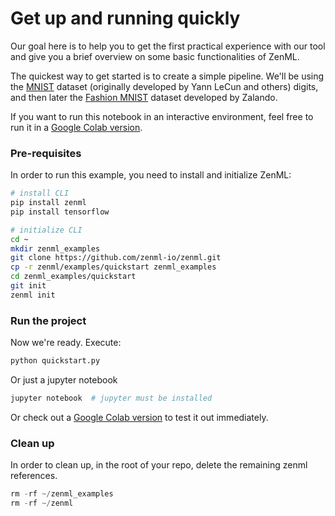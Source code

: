 # Get up and running quickly
Our goal here is to help you to get the first practical experience with our tool and give you a brief overview on some basic functionalities of ZenML.

The quickest way to get started is to create a simple pipeline. We'll be using the [MNIST](http://yann.lecun.com/exdb/mnist/) dataset (originally developed by Yann LeCun and others) digits, and then later the [Fashion MNIST](https://github.com/zalandoresearch/fashion-mnist) dataset developed by Zalando.

If you want to run this notebook in an interactive environment, feel free to run it in a [Google Colab version](https://colab.research.google.com/github/zenml-io/zenml/blob/main/examples/quickstart/quickstart.ipynb).

### Pre-requisites
In order to run this example, you need to install and initialize ZenML:

```bash
# install CLI
pip install zenml
pip install tensorflow

# initialize CLI
cd ~
mkdir zenml_examples
git clone https://github.com/zenml-io/zenml.git
cp -r zenml/examples/quickstart zenml_examples
cd zenml_examples/quickstart
git init
zenml init
```

### Run the project
Now we're ready. Execute:

```bash
python quickstart.py
```

Or just a jupyter notebook
```bash
jupyter notebook  # jupyter must be installed
```

Or check out a [Google Colab version](https://colab.research.google.com/github/zenml-io/zenml/blob/main/examples/quickstart/quickstart.ipynb) to test it out immediately.

### Clean up
In order to clean up, in the root of your repo, delete the remaining zenml references.

```python
rm -rf ~/zenml_examples
rm -rf ~/zenml
```
